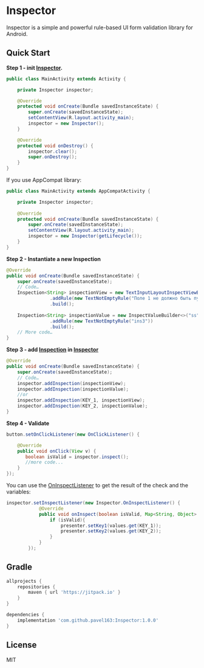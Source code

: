 # Inspector

Inspector is a simple and powerful rule-based UI form validation library for Android.

Quick Start
-----------
**Step 1 - init [Inspector].**
```java
public class MainActivity extends Activity {

    private Inspector inspector;

    @Override
    protected void onCreate(Bundle savedInstanceState) {
        super.onCreate(savedInstanceState);
        setContentView(R.layout.activity_main);
        inspector = new Inspector();
    }

    @Override
    protected void onDestroy() {
        inspector.clear();
        super.onDestroy();
    }
}
```
If you use AppCompat library:
```java
public class MainActivity extends AppCompatActivity {

    private Inspector inspector;
    
    @Override
    protected void onCreate(Bundle savedInstanceState) {
        super.onCreate(savedInstanceState);
        setContentView(R.layout.activity_main);
        inspector = new Inspector(getLifecycle());
    }
}
```

**Step 2 - Instantiate a new Inspection**
```java
@Override
public void onCreate(Bundle savedInstanceState) {
    super.onCreate(savedInstanceState);
    // Code…
    Inspection<String> inspectionView = new TextInputLayoutInspectViewBuilder(til1)
                .addRule(new TextNotEmptyRule("Поле 1 не должно быть пустым"))
                .build();
                
    Inspection<String> inspectionValue = new InspectValueBuilder<>("ss")
                .addRule(new TextNotEmptyRule("ins3"))
                .build();
    // More code…
}
```

**Step 3 - add [Inspection] in [Inspector]**
```java
@Override
public void onCreate(Bundle savedInstanceState) {
    super.onCreate(savedInstanceState);
    // Code…
    inspector.addInspection(inspectionView);
    inspector.addInspection(inspectionValue);
    //or
    inspector.addInspection(KEY_1, inspectionView);
    inspector.addInspection(KEY_2, inspectionValue);
}
```

**Step 4 - Validate**
```java
button.setOnClickListener(new OnClickListener() {

    @Override
    public void onClick(View v) {
       boolean isValid = inspector.inspect();
       //more code...
    }
});
```
You can use the [OnInspectListener] to get the result of the check and the variables:
```java
inspector.setInspectListener(new Inspector.OnInspectListener() {
            @Override
            public void onInspect(boolean isValid, Map<String, Object> values) {
                if (isValid){
                    presenter.setKey1(values.get(KEY_1));
                    presenter.setKey2(values.get(KEY_2));
                }
            }
        });
```
## Gradle

```gradle
allprojects {
    repositories {
        maven { url 'https://jitpack.io' }
    }
}
```

```gradle
dependencies {
    implementation 'com.github.pavel163:Inspector:1.0.0'
}
```

## License
MIT

[Inspector]: https://github.com/pavel163/Inspector/blob/master/library/src/main/java/com/ebr163/inspector/Inspector.java
[OnInspectListener]: https://github.com/pavel163/Inspector/blob/master/library/src/main/java/com/ebr163/inspector/Inspector.java
[Inspection]: https://github.com/pavel163/Inspector/blob/master/library/src/main/java/com/ebr163/inspector/Inspection.java
